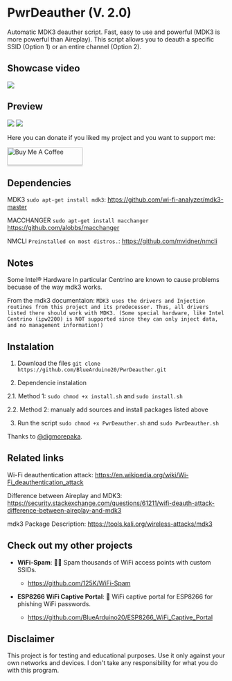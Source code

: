 # PwrDeauther (V. 2.0)
Automatic MDK3 deauther script. Fast, easy to use and powerful (MDK3 is more powerful than Aireplay).
This script allows you to deauth a specific SSID (Option 1) or an entire channel (Option 2).

## Showcase video

<a href="https://youtu.be/ZiujaDVpdEk"><img src="https://i.imgur.com/f82biKP.png"></a>

## Preview

<img src="https://raw.githubusercontent.com/BlueArduino20/PwrDeauther/master/img/1.png">

<img src="https://raw.githubusercontent.com/BlueArduino20/PwrDeauther/master/img/2.png">

Here you can donate if you liked my project and you want to support me:

<a href="https://www.buymeacoffee.com/rSiZtB3" target="_blank"><img src="https://www.buymeacoffee.com/assets/img/custom_images/orange_img.png" alt="Buy Me A Coffee" style="height: 41px !important;width: 174px !important;box-shadow: 0px 3px 2px 0px rgba(190, 190, 190, 0.5) !important;-webkit-box-shadow: 0px 3px 2px 0px rgba(190, 190, 190, 0.5) !important;" ></a>

## Dependencies

MDK3 `sudo apt-get install mdk3`: https://github.com/wi-fi-analyzer/mdk3-master

MACCHANGER `sudo apt-get install macchanger` https://github.com/alobbs/macchanger

NMCLI `Preinstalled on most distros.`: https://github.com/mvidner/nmcli

## Notes
Some Intel® Hardware In particular Centrino are known to cause problems becuase of the way mdk3 works. 

From the mdk3 documentaion: 
`MDK3 uses the drivers and Injection routines from this project and its predecessor. Thus, all drivers listed there should work with MDK3. (Some special hardware, like Intel Centrino (ipw2200) is NOT supported since they can only inject data, and no management information!)`

## Instalation
  1. Download the files `git clone https://github.com/BlueArduino20/PwrDeauther.git`

  2. Dependencie instalation

  2.1. Method 1: `sudo chmod +x install.sh` and  `sudo install.sh`

  2.2. Method 2: manualy add sources and install packages listed above

  3. Run the script `sudo chmod +x PwrDeauther.sh` and `sudo PwrDeauther.sh`
  
Thanks to <a href="https://github.com/digmorepaka">@digmorepaka</a>.

## Related links
Wi-Fi deauthentication attack: https://en.wikipedia.org/wiki/Wi-Fi_deauthentication_attack

Difference between Aireplay and MDK3: https://security.stackexchange.com/questions/61211/wifi-deauth-attack-difference-between-aireplay-and-mdk3

mdk3 Package Description: https://tools.kali.org/wireless-attacks/mdk3

## Check out my other projects

- **WiFi-Spam**: :email::satellite: Spam thousands of WiFi access points with custom SSIDs.
  - https://github.com/125K/WiFi-Spam

- **ESP8266 WiFi Captive Portal**: :key: WiFi captive portal for ESP8266 for phishing WiFi passwords.
  - https://github.com/BlueArduino20/ESP8266_WiFi_Captive_Portal
  
## Disclaimer
This project is for testing and educational purposes. Use it only against your own networks and devices. I don't take any responsibility for what you do with this program.

